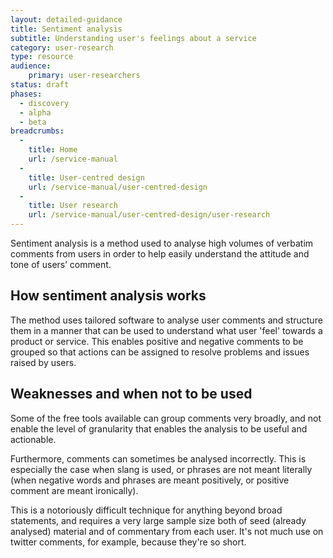 ```yaml
---
layout: detailed-guidance
title: Sentiment analysis
subtitle: Understanding user's feelings about a service
category: user-research
type: resource
audience:
    primary: user-researchers
status: draft
phases:
  - discovery
  - alpha
  - beta
breadcrumbs:
  -
    title: Home
    url: /service-manual
  -
    title: User-centred design
    url: /service-manual/user-centred-design
  -
    title: User research
    url: /service-manual/user-centred-design/user-research
---
```


Sentiment analysis is a method used to analyse high volumes of verbatim comments from users in order to help easily understand the attitude and tone of users’ comment.

## How sentiment analysis works

The method uses tailored software to analyse user comments and structure them in a manner that can be used to understand what user 'feel' towards a product or service. This enables positive and negative comments to be grouped so that actions can be assigned to resolve problems and issues raised by users.

## Weaknesses and when not to be used

Some of the free tools available can group comments very broadly, and not enable the level of granularity that enables the analysis to be useful and actionable.

Furthermore, comments can sometimes be analysed incorrectly. This is especially the case when slang is used, or phrases are not meant literally (when negative words and phrases are meant positively, or positive comment are meant ironically).

This is a notoriously difficult technique for anything beyond broad statements, and requires a very large sample size both of seed (already analysed) material and of commentary from each user. It's not much use on twitter comments, for example, because they're so short.
